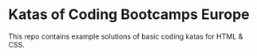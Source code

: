 # Katas of Coding Bootcamps Europe

This repo contains example solutions of basic coding katas for HTML & CSS.
